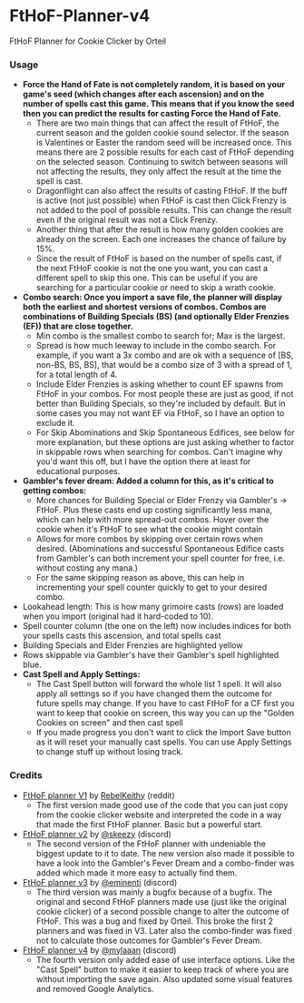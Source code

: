 # FtHoF-Planner-v4

FtHoF Planner for Cookie Clicker by Orteil

<h3>Usage</h3>
<div>
    <ul>
        <li>
            <b>Force the Hand of Fate is not completely random, it is based on your game's seed (which changes
                after each ascension) and on the number of spells cast this game. This means that if you know
                the seed then you can predict the results for casting Force the Hand of Fate.</b>
            <ul>
                <li>There are two main things that can affect the result of FtHoF, the current season and the
                    golden cookie sound selector. If the season is Valentines or Easter the random seed will be
                    increased once. This means there are 2 possible results for each cast of FtHoF depending on
                    the selected season. Continuing to switch between seasons will not affecting the results,
                    they only affect the result at the time the spell is cast.
                </li>
                <li>Dragonflight can also affect the results of casting FtHoF. If the buff is active (not just
                    possible) when FtHoF is cast then Click Frenzy is not added to the pool of possible results.
                    This can change the result even if the original result was not a Click Frenzy.
                </li>
                <li>Another thing that after the result is how many golden cookies are already on the screen.
                    Each one increases the chance of failure by 15%.
                </li>
                <li>Since the result of FtHoF is based on the number of spells cast, if the next FtHoF cookie is
                    not the one you want, you can cast a different spell to skip this one. This can be useful if
                    you are searching for a particular cookie or need to skip a wrath cookie.
                </li>
            </ul>
        </li>
        <li>
            <b>Combo search: Once you import a save file, the planner will display both the earliest and
                shortest versions of combos. Combos are combinations of Building Specials (BS) (and optionally
                Elder Frenzies (EF)) that are close together.</b>
            <ul>
                <li>Min combo is the smallest combo to search for; Max is the largest.</li>
                <li>Spread is how much leeway to include in the combo search. For example, if you want a 3x
                    combo and are ok with a sequence of [BS, non-BS, BS, BS], that would be a combo size of 3
                    with a spread of 1, for a total length of 4.
                </li>
                <li>Include Elder Frenzies is asking whether to count EF spawns from FtHoF in your combos. For
                    most people these are just as good, if not better than Building Specials, so they're
                    included by default. But in some cases you may not want EF via FtHoF, so I have an option to
                    exclude it.
                </li>
                <li>For Skip Abominations and Skip Spontaneous Edifices, see below for more explanation, but
                    these options are just asking whether to factor in skippable rows when searching for combos.
                    Can't imagine why you'd want this off, but I have the option there at least for educational
                    purposes.
                </li>
            </ul>
        </li>
        <li>
            <b>Gambler's fever dream: Added a column for this, as it's critical to getting combos:</b>
            <ul>
                <li>More chances for Building Special or Elder Frenzy via Gambler's -> FtHoF. Plus these casts
                    end up costing significantly less mana, which can help with more spread-out combos. Hover
                    over the cookie when it's FtHoF to see what the cookie might contain
                </li>
                <li>Allows for more combos by skipping over certain rows when desired. (Abominations and
                    successful Spontaneous Edifice casts from Gambler's can both increment your spell counter
                    for free, i.e. without costing any mana.)
                </li>
                <li>For the same skipping reason as above, this can help in incrementing your spell counter
                    quickly to get to your desired combo.
                </li>
            </ul>
        </li>
        <li>Lookahead length: This is how many grimoire casts (rows) are loaded when you import (original had it
            hard-coded to 10).
        </li>
        <li>Spell counter column (the one on the left) now includes indices for both your spells casts this
            ascension, and total spells cast
        </li>
        <li>Building Specials and Elder Frenzies are highlighted yellow</li>
        <li>Rows skippable via Gambler's have their Gambler's spell highlighted blue.</li>
        <li>
            <b>Cast Spell and Apply Settings:</b>
            <ul>
                <li>The Cast Spell button will forward the whole list 1 spell. It will also apply all settings
                    so if you have changed them the outcome for future spells may change. If you have to cast
                    FtHoF for a CF first you want to keep that cookie on screen, this way you can up the "Golden
                    Cookies on screen" and then cast spell
                </li>
                <li>If you made progress you don't want to click the Import Save button as it will reset your
                    manually cast spells. You can use Apply Settings to change stuff up without losing track.
                </li>
            </ul>
        </li>
    </ul>
</div>


<h3>Credits</h3>
<div>
    <ul>
        <li><a href="http://fthof-planner.s3-website.us-east-2.amazonaws.com/">FtHoF planner V1</a> by
            <a href="https://www.reddit.com/user/RebelKeithy">RebelKeithy</a> (reddit)
            <ul>
                <li>The first version made good use of the code that you can just copy from the cookie clicker
                    website and interpreted the code in a way that made the first FtHoF planner. Basic but a
                    powerful start.
                </li>
            </ul>
        </li>
        <li><a href="https://messieurs.github.io/fthofplannerv2/">FtHoF planner v2</a> by
            <a href="https://discord.gg/cookie">@skeezy</a> (discord)
            <ul>
                <li>The second version of the FtHoF planner with undeniable the biggest update to it to date.
                    The new version also made it possible to have a look into the Gambler's Fever Dream and a
                    combo-finder was added which made it more easy to actually find them.
                </li>
            </ul>
        </li>
        <li><a href="https://eminenti.github.io/FtHoF-Planner-v3/">FtHoF planner v3</a> by
            <a href="https://discord.com/invite/r6hssr5">@eminenti</a> (discord)
            <ul>
                <li>The third version was mainly a bugfix because of a bugfix. The original and second FtHoF
                    planners made use (just like the original cookie clicker) of a second possible change to
                    alter the outcome of FtHoF. This was a bug and fixed by Orteil. This broke the first 2
                    planners and was fixed in V3. Later also the combo-finder was fixed not to calculate those
                    outcomes for Gambler's Fever Dream.
                </li>
            </ul>
        </li>
        <li><a href="https://mylaaan.github.io/FtHoF-Planner-v4/">FtHoF planner v4</a> by
            <a href="https://discord.gg/cookie">@mylaaan</a> (discord)
            <ul>
                <li>The fourth version only added ease of use interface options. Like the "Cast Spell" button to
                    make it easier to keep track of where you are without importing the save again. Also updated 
                    some visual features and removed Google Analytics.
                </li>
            </ul>
        </li>
    </ul>
<div>